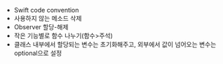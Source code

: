 - Swift code convention
- 사용하지 않는 메소드 삭제
- Observer 할당-해제
- 작은 기능별로 함수 나누기(함수>주석)
- 클래스 내부에서 할당되는 변수는 초기화해주고, 외부에서 값이 넘어오는 변수는 optional으로 설정
